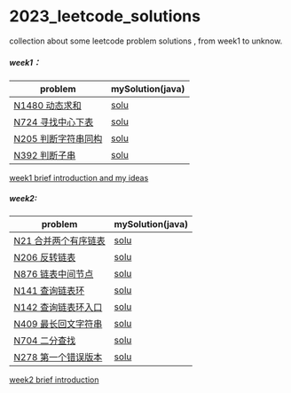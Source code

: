 # 2023_leetcode_solutions

collection about some leetcode problem solutions , from week1 to unknow.
##### week1：
|problem|mySolution(java)|
|-----------|----------------|
|[N1480 动态求和](https://leetcode.cn/problems/running-sum-of-1d-array/)|[solu](https://github.com/souvenir20/2023_leetcode_solutions/blob/main/week1/array_java/N1480_RunningSumof1dArray.java)|
|[N724 寻找中心下表](https://leetcode.cn/problems/find-pivot-index/)|[solu](https://github.com/souvenir20/2023_leetcode_solutions/blob/main/week1/array_java/N724_FindThePivotIndex.java)|
|[N205 判断字符串同构](https://leetcode.cn/problems/isomorphic-strings/)|[solu](https://github.com/souvenir20/2023_leetcode_solutions/blob/main/week1/String_java/N205_Isomorphic_Strings.java)|
|[N392 判断子串](https://leetcode.cn/problems/is-subsequence/)|[solu](https://github.com/souvenir20/2023_leetcode_solutions/blob/main/week1/String_java/N392_IsSubsequence.java)|

[week1 brief introduction and my ideas](https://github.com/souvenir20/2023_leetcode_solutions/blob/main/week1/WEEK1%20Summary.md)


##### week2:
|problem|mySolution(java)|
|-----------|----------------|
|[N21 合并两个有序链表](https://leetcode.cn/problems/merge-two-sorted-lists/)|[solu](https://github.com/souvenir20/2023_leetcode_solutions/blob/main/week2/list/N21MergeTwoSortedList.java)|
|[N206  反转链表](https://leetcode.cn/problems/reverse-linked-list/)|[solu](https://github.com/souvenir20/2023_leetcode_solutions/blob/main/week2/list/N206ReverseLinkedList.java)|
|[N876 链表中间节点](https://leetcode.cn/problems/middle-of-the-linked-list/)|[solu](https://github.com/souvenir20/2023_leetcode_solutions/blob/main/week2/list/N876MiddleOfLinkedList.java)|
|[N141 查询链表环](https://leetcode.cn/problems/linked-list-cycle/)|[solu](https://github.com/souvenir20/2023_leetcode_solutions/blob/main/week2/list/N141LinkedListCycle.java)|
|[N142 查询链表环入口](https://leetcode.cn/problems/linked-list-cycle-ii/)|[solu](https://github.com/souvenir20/2023_leetcode_solutions/blob/main/week2/list/N142LinkedListCycle2.java)|
|[N409 最长回文字符串](https://leetcode.cn/problems/longest-palindrome/)|[solu](https://github.com/souvenir20/2023_leetcode_solutions/blob/main/week2/N409LongestPalindrome.java)|
|[N704 二分查找](https://leetcode.cn/problems/binary-search/)|[solu](https://github.com/souvenir20/2023_leetcode_solutions/blob/main/week2/N704BinarySearch.java)|
|[N278 第一个错误版本](https://leetcode.cn/problems/first-bad-version/)|[solu](https://github.com/souvenir20/2023_leetcode_solutions/blob/main/week2/N278FirstBadVersion.java)|

[week2 brief introduction](https://github.com/souvenir20/2023_leetcode_solutions/blob/main/week2/WEEK2%20Summary.md)



